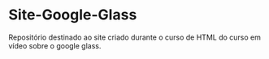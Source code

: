 # Site-Google-Glass
Repositório destinado ao site criado durante o curso de HTML do curso em vídeo sobre o google glass.
